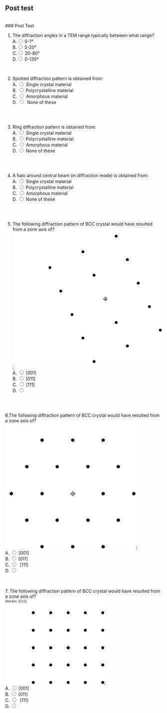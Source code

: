 ## Post test

<br>
### Post Test

1. The diffraction angles in a TEM range typically between what range?
   <br>
   A.<input type="radio" name="but" id="rb11" onclick="click1();">&nbsp;0-1°
   <br>
   B.<input type="radio" name="but" id="rb12" onclick="click1();">&nbsp;5-20°
   <br>
   C.<input type="radio" name="but" id="rb13" onclick="click1();">&nbsp;20-80°
   <br>
   D.<input type="radio" name="but" id="rb14" onclick="click1();">&nbsp;0-135°
   <br>
   <p id = "p1"></p>
   <br>
2. Spotted diffraction pattern is obtained from:
   <br>
   A. <input type="radio" name="but2" id="rb21" onclick="click2();">&nbsp;Single crystal material
   <br>
   B. <input type="radio" name="but2" id="rb22" onclick="click2();">&nbsp;Polycrystalline material
   <br>
   C. <input type="radio" name="but2" id="rb23" onclick="click2();">&nbsp;Amorphous material
   <br>
   D. <input type="radio" name="but2" id="rb24" onclick="click2();">&nbsp; 
   None of these<br><br>
   <p id = "p2"></p>
   <br>

3. Ring diffraction pattern is obtained from:
   <br>
   A. <input type="radio" name="but3" id="rb31" onclick="click3();">&nbsp;Single crystal material
   <br>
   B. <input type="radio" name="but3" id="rb32" onclick="click3();">&nbsp;Polycrystalline material
   <br>
   C. <input type="radio" name="but3" id="rb33" onclick="click3();">&nbsp;Amorphous material
   <br>
   D. <input type="radio" name="but3" id="rb34" onclick="click3();">&nbsp;None of these
   <br><br>
   <p id = "p3"></p>
   <br>
4. A halo around central beam (in diffraction mode) is obtained from:
   <br>
   A. <input type="radio" name="but4" id="rb41" onclick="click4();">&nbsp;Single crystal material
   <br>
   B. <input type="radio" name="but4" id="rb42" onclick="click4();">&nbsp;Polycrystalline material
   <br>
   C. <input type="radio" name="but4" id="rb43" onclick="click4();">&nbsp;Amorphous material
   <br>
   D. <input type="radio" name="but4" id="rb44" onclick="click4();">&nbsp;None of these
   <br><br>
   <p id = "p4"></p>
   <br>
5. The following diffraction pattern of BCC crystal would have resulted from a zone axis of?<br/><img src='./images/10.jpg'>;
   <br>
   A. <input type="radio" name="but5" id="rb51" onclick="click5();">&nbsp;[001]
   <br>
   B. <input type="radio" name="but5" id="rb52" onclick="click5();">&nbsp;[011]
   <br>
   C. <input type="radio" name="but5" id="rb53" onclick="click5();">&nbsp;[111]
   <br>
   D. <input type="radio" name="but5" id="rb54" onclick="click5();">&nbsp; 
   <br><br>
   <p id = "p5"></p>
   <br>
6.The following diffraction pattern of BCC crystal would have resulted from a zone axis of?<br/><img src='./images/11.jpg'>;
   <br>
   A. <input type="radio" name="but6" id="rb61" onclick="click6();">&nbsp;[001]
   <br>
   B. <input type="radio" name="but6" id="rb62" onclick="click6();">&nbsp;[011]
   <br>
   C. <input type="radio" name="but6" id="rb63" onclick="click6();">&nbsp;
   [111]
   <br>
   D. <input type="radio" name="but6" id="rb64" onclick="click6();">&nbsp;
   <br><br>
   <p id = "p6"></p>
   <br>
7. The following diffraction pattern of BCC crystal would have resulted from a zone axis of?<br/><img src='./images/12.png'>;
   <br>
   A. <input type="radio" name="but7" id="rb71" onclick="click7();">&nbsp;[001]
   <br>
   B. <input type="radio" name="but7" id="rb72" onclick="click7();">&nbsp;[011]
   <br>
   C. <input type="radio" name="but7" id="rb73" onclick="click7();">&nbsp;
   [111]
   <br>
   D. <input type="radio" name="but7" id="rb74" onclick="click7();">&nbsp;
   <br><br>
   <p id = "p7"></p>
   <br>
